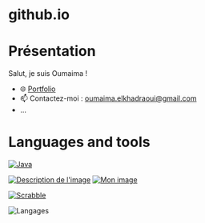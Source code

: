 # github.io

# Présentation

Salut, je suis Oumaima !

- 🌐 [Portfolio](https://votre-portfolio.com)
- 📫 Contactez-moi : oumaima.elkhadraoui@gmail.com
- ...
# Languages and tools 

[![Java](/home/etudiants/info/oelkhadraoui/Téléchargements/java-logo.png)]([https://votre-portfolio.com](https://github.com/oumaimaekdo/othello.git))

[![Description de l'image](URL_de_votre_image)](lien_vers_votre_projet_GitHub)
[![Mon image](lien_vers_votre_image.jpg)](https://votre-portfolio.com)

[![Scrabble](https://example.com/my_project_image.png)]([https://github.com/username/my_project](https://github.com/oumaimaekdo/scrabble.git)https://github.com/oumaimaekdo/scrabble.git)

![Langages](https://img.shields.io/github/languages/top/oumaimaekdo/github.io)


